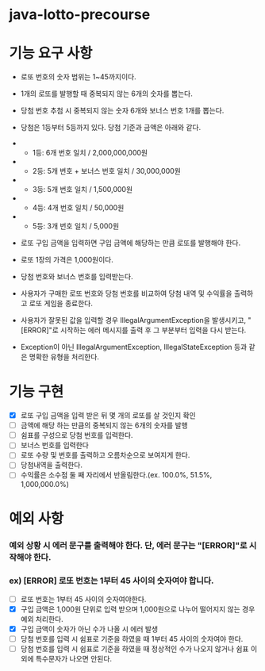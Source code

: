 # java-lotto-precourse

# 기능 요구 사항


- 로또 번호의 숫자 범위는 1~45까지이다.
- 1개의 로또를 발행할 때 중복되지 않는 6개의 숫자를 뽑는다.

- 당첨 번호 추첨 시 중복되지 않는 숫자 6개와 보너스 번호 1개를 뽑는다.
- 당첨은 1등부터 5등까지 있다. 당첨 기준과 금액은 아래와 같다.
- - 1등: 6개 번호 일치 / 2,000,000,000원
- - 2등: 5개 번호 + 보너스 번호 일치 / 30,000,000원
- - 3등: 5개 번호 일치 / 1,500,000원
- - 4등: 4개 번호 일치 / 50,000원
- - 5등: 3개 번호 일치 / 5,000원
- 로또 구입 금액을 입력하면 구입 금액에 해당하는 만큼 로또를 발행해야 한다.
- 로또 1장의 가격은 1,000원이다.
- 당첨 번호와 보너스 번호를 입력받는다.
- 사용자가 구매한 로또 번호와 당첨 번호를 비교하여 당첨 내역 및 수익률을 출력하고 로또 게임을 종료한다.
- 사용자가 잘못된 값을 입력할 경우 IllegalArgumentException을 발생시키고, "[ERROR]"로 시작하는 에러 메시지를 출력 후 그 부분부터 입력을 다시 받는다.
- Exception이 아닌 IllegalArgumentException, IllegalStateException 등과 같은 명확한 유형을 처리한다.


# 기능 구현

- [x] 로또 구입 금액을 입력 받은 뒤 몇 개의 로또를 살 것인지 확인
- [ ] 금액에 해당 하는 만큼의 중복되지 않는 6개의 숫자를 발행
- [ ] 쉼표를 구성으로 당첨 번호를 입력한다.
- [ ] 보너스 번호를 입력한다
- [ ] 로또 수량 및 번호를 출력하고 오름차순으로 보여지게 한다.
- [ ] 당첨내역을 출력한다.
- [ ] 수익률은 소수점 둘 째 자리에서 반올림한다.(ex. 100.0%, 51.5%, 1,000,000.0%)

# 예외 사항
###  예외 상황 시 에러 문구를 출력해야 한다. 단, 에러 문구는 "[ERROR]"로 시작해야 한다.
### ex) [ERROR] 로또 번호는 1부터 45 사이의 숫자여야 합니다.

- [ ] 로또 번호는 1부터 45 사이의 숫자여야한다.
- [x] 구입 금액은 1,000원 단위로 입력 받으며 1,000원으로 나누어 떨어지지 않는 경우 예외 처리한다.
- [x] 구입 금액이 숫자가 아닌 수가 나올 시 에러 발생
- [ ] 당첨 번호를 입력 시 쉼표로 기준을 하였을 때 1부터 45 사이의 숫자여야 한다.
- [ ] 당첨 번호를 입력 시 쉼표로 기준을 하였을 때 정상적인 수가 나오지 않거나 쉼표 이외에 특수문자가 나오면 안된다.
